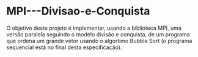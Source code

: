 # MPI---Divisao-e-Conquista
O objetivo deste projeto é implementar, usando a biblioteca MPI, uma versão paralela seguindo o modelo divisão e conquista, de um programa que ordena um grande vetor usando o algortimo Bubble Sort (o programa sequencial está no final desta especificação).
